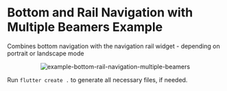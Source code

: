 # Bottom and Rail Navigation with Multiple Beamers Example

Combines bottom navigation with the navigation rail widget - depending on portrait or landscape mode
<p align="center">
<img src="https://raw.githubusercontent.com/slovnicki/beamer/master/examples/bottom_rail_navigation_multiple_beamers/example-bottom-rail-navigation-multiple-beamers.gif" alt="example-bottom-rail-navigation-multiple-beamers">
</p>

Run `flutter create .` to generate all necessary files, if needed.